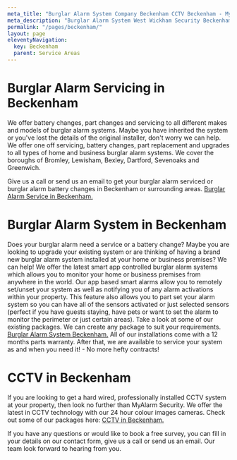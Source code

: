 ```yaml
---
meta_title: "Burglar Alarm System Company Beckenham CCTV Beckenham - MyAlarm Security"
meta_description: "Burglar Alarm System West Wickham Security Beckenham Security. CCTV systems. Home Security, Burglar Alarm Service Battery Beckenham. Alarm Company Near Me"
permalink: "/pages/beckenham/"
layout: page
eleventyNavigation:
  key: Beckenham
  parent: Service Areas
---
```


# Burglar Alarm Servicing in Beckenham 

We offer battery changes, part changes and servicing to all different makes and models of burglar alarm systems. Maybe you have inherited the system or you\'ve lost the details of the original installer, don\'t worry we can help. We offer one off servicing, battery changes, part replacement and upgrades to all types of home and business burglar alarm systems. We cover the boroughs of Bromley, Lewisham, Bexley, Dartford, Sevenoaks and Greenwich.

Give us a call or send us an email to get your burglar alarm serviced or burglar alarm battery changes in Beckenham or surrounding areas. [Burglar Alarm Service in Beckenham.](/categories/burglar-alarms/)

# Burglar Alarm System in Beckenham 

Does your burglar alarm need a service or a battery change? Maybe you are looking to upgrade your existing system or are thinking of having a brand new burglar alarm system installed at your home or business premises? We can help! We offer the latest smart app controlled burglar alarm systems which allows you to monitor your home or business premises from anywhere in the world. Our app based smart alarms allow you to remotely set/unset your system as well as notifying you of any alarm activations within your property. This feature also allows you to part set your alarm system so you can have all of the sensors activated or just selected sensors (perfect if you have guests staying, have pets or want to set the alarm to monitor the perimeter or just certain areas). Take a look at some of our existing packages. We can create any package to suit your requirements. [Burglar Alarm System Beckenham.](/categories/burglar-alarms/) All of our installations come with a 12 months parts warranty. After that, we are available to service your system as and when you need it! - No more hefty contracts!

# CCTV in Beckenham 

If you are looking to get a hard wired, professionally installed CCTV system at your property, then look no further than MyAlarm Security. We offer the latest in CCTV technology with our 24 hour colour images cameras. Check out some of our packages here: [CCTV in Beckenham.](/categories/cctv/)

If you have any questions or would like to book a free survey, you can fill in your details on our contact form, give us a call or send us an email. Our team look forward to hearing from you.